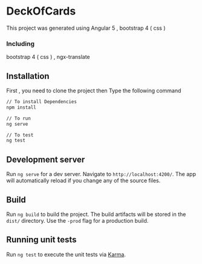 # DeckOfCards

This project was generated using Angular 5 , bootstrap 4 ( css ) 

### Including
  bootstrap 4 ( css ) , ngx-translate
  
## Installation

First , you need to clone the project then Type the following command 

```sh
// To install Dependencies
npm install 

// To run 
ng serve

// To test 
ng test

```

## Development server

Run `ng serve` for a dev server. Navigate to `http://localhost:4200/`. The app will automatically reload if you change any of the source files.


## Build

Run `ng build` to build the project. The build artifacts will be stored in the `dist/` directory. Use the `-prod` flag for a production build.

## Running unit tests

Run `ng test` to execute the unit tests via [Karma](https://karma-runner.github.io).


